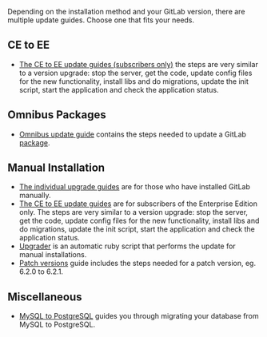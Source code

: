 Depending on the installation method and your GitLab version, there are multiple update guides. Choose one that fits your needs.

## CE to EE

- [The CE to EE update guides (subscribers only)](https://gitlab.com/subscribers/gitlab-ee/tree/master/doc/update) the steps are very similar to a version upgrade: stop the server, get the code, update config files for the new functionality, install libs and do migrations, update the init script, start the application and check the application status.

## Omnibus Packages

- [Omnibus update guide](https://gitlab.com/gitlab-org/omnibus-gitlab/blob/master/doc/update.md) contains the steps needed to update a GitLab [package](https://about.gitlab.com/downloads/).

## Manual Installation

- [The individual upgrade guides](https://gitlab.com/gitlab-org/gitlab-ce/tree/master/doc/update) are for those who have installed GitLab manually.
- [The CE to EE update guides](https://gitlab.com/subscribers/gitlab-ee/tree/master/doc/update) are for subscribers of the Enterprise Edition only. The steps are very similar to a version upgrade: stop the server, get the code, update config files for the new functionality, install libs and do migrations, update the init script, start the application and check the application status.
- [Upgrader](upgrader.md) is an automatic ruby script that performs the update for manual installations.
- [Patch versions](patch_versions.md) guide includes the steps needed for a patch version, eg. 6.2.0 to 6.2.1.

## Miscellaneous

- [MySQL to PostgreSQL](mysql_to_postgresql.md) guides you through migrating your database from MySQL to PostgreSQL.
